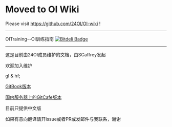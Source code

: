 # Moved to OI Wiki

Please visit https://github.com/24OI/OI-wiki !

---

OITraining--OI训练指南 [![Bitdeli Badge](https://d2weczhvl823v0.cloudfront.net/24OI/oitraining/trend.png)](https://bitdeli.com/free "Bitdeli Badge")

--------

这是目前由24OI成员维护的文档，由SCaffrey发起

欢迎加入维护

gl & hf;

[GitBook版本](http://oitraining.scaffrey.com)

[国内服务器上的GitCafe版本](http://oit.scaffrey.com)

目前只提供中文版

如果有意向翻译请开issue或者PR或发邮件与我联系，谢谢


